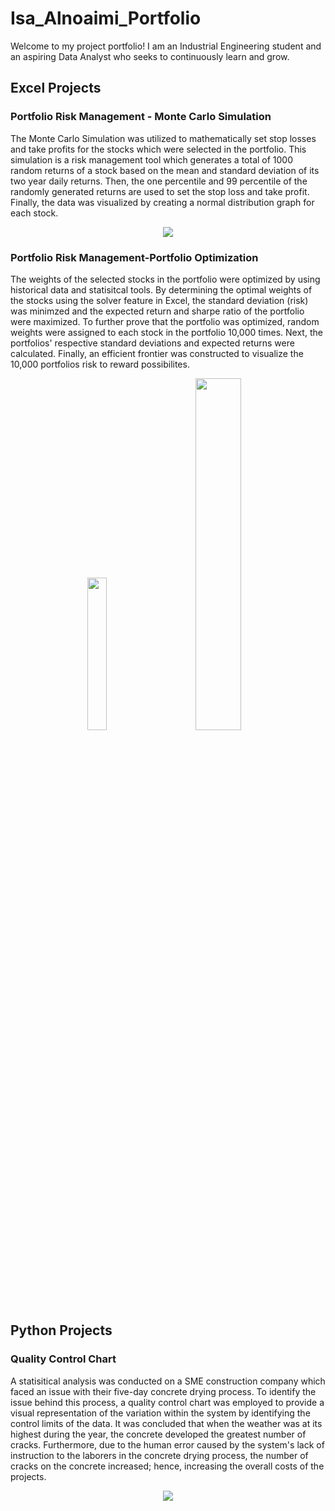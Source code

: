 # Isa_Alnoaimi_Portfolio
Welcome to my project portfolio! I am an Industrial Engineering student and an aspiring Data Analyst who seeks to continuously learn and grow. 
## Excel Projects
### Portfolio Risk Management - Monte Carlo Simulation
The Monte Carlo Simulation was utilized to mathematically set stop losses and take profits for the stocks which were selected in the portfolio. This simulation is a risk management tool which generates a total of 1000 random returns of a stock based on the mean and standard deviation of its two year daily returns. Then, the one percentile and 99 percentile of the randomly generated returns are used to set the stop loss and take profit. Finally, the data was visualized by creating a normal distribution graph for each stock.

<div align="center">
	<img src="https://github.com/user-attachments/assets/04d47a50-8b3b-43c3-9528-0d64946966fb">
</div>


### Portfolio Risk Management-Portfolio Optimization
The weights of the selected stocks in the portfolio were optimized by using historical data and statisitcal tools. By determining the optimal weights of the stocks using the solver feature in Excel, the standard deviation (risk) was minimzed and the expected return and sharpe ratio of the portfolio were maximized. To further prove that the portfolio was optimized, random weights were assigned to each stock in the portfolio 10,000 times. Next, the portfolios' respective standard deviations and expected returns were calculated. Finally, an efficient frontier was constructed to visualize the 10,000 portfolios risk to reward possibilites. 

<p align="center">
  <img src="https://github.com/user-attachments/assets/4cfa7ee8-1869-4a12-a20d-a0a3249947e9" width="25%">
&nbsp; &nbsp; &nbsp; &nbsp;
  <img src="https://github.com/user-attachments/assets/c1590f3d-7511-409e-ab21-88f960b3bf0b425" width="38%">
</p>

## Python Projects
### Quality Control Chart
A statisitical analysis was conducted on a SME construction company which faced an issue with their five-day concrete drying process. To identify the issue behind this process, a quality control chart was employed to provide a visual representation of the variation within the system by identifying the control limits of the data. It was concluded that when the weather was at its highest during the year, the concrete developed the greatest number of cracks. Furthermore, due to the human error caused by the system's lack of instruction to the laborers in the concrete drying process, the number of cracks on the concrete increased; hence, increasing the overall costs of the projects. 
<div align="center">
	<img src="https://github.com/user-attachments/assets/c5bcb2c8-96af-4f43-9a6f-162ce44c470c">
</div>
